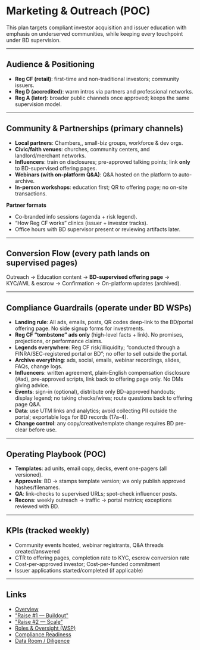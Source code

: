 # Marketing & Outreach (POC)

This plan targets compliant investor acquisition and issuer education with emphasis on underserved communities, while keeping every touchpoint under BD supervision.

---

## Audience & Positioning
- **Reg CF (retail)**: first-time and non-traditional investors; community issuers.
- **Reg D (accredited)**: warm intros via partners and professional networks.
- **Reg A (later)**: broader public channels once approved; keeps the same supervision model.

---

## Community & Partnerships (primary channels)
- **Local partners**: Chambers,, small-biz groups, workforce & dev orgs.
- **Civic/faith venues**: churches, community centers, and landlord/merchant networks.
- **Influencers**: train on disclosures; pre-approved talking points; link **only** to BD-supervised offering pages.
- **Webinars (with on-platform Q&A)**: Q&A hosted on the platform to auto-archive.
- **In-person workshops**: education first; QR to offering page; no on-site transactions.

**Partner formats**
- Co-branded info sessions (agenda + risk legend).
- “How Reg CF works” clinics (issuer + investor tracks).
- Office hours with BD supervisor present or reviewing artifacts later.

---

## Conversion Flow (every path lands on supervised pages)
Outreach → Education content → **BD-supervised offering page** → KYC/AML & escrow → Confirmation → On-platform updates (archived).

---

## Compliance Guardrails (operate under BD WSPs)
- **Landing rule**: All ads, emails, posts, QR codes deep-link to the BD/portal offering page. No side signup forms for investments.
- **Reg CF “tombstone” ads only** (high-level facts + link). No promises, projections, or performance claims.
- **Legends everywhere**: Reg CF risk/illiquidity; “conducted through a FINRA/SEC-registered portal or BD”; no offer to sell outside the portal.
- **Archive everything**: ads, social, emails, webinar recordings, slides, FAQs, change logs.
- **Influencers**: written agreement, plain-English compensation disclosure (#ad), pre-approved scripts, link back to offering page only. No DMs giving advice.
- **Events**: sign-in (optional), distribute only BD-approved handouts; display legend; no taking checks/wires; route questions back to offering page Q&A.
- **Data**: use UTM links and analytics; avoid collecting PII outside the portal; exportable logs for BD records (17a-4).
- **Change control**: any copy/creative/template change requires BD pre-clear before use.

---

## Operating Playbook (POC)
- **Templates**: ad units, email copy, decks, event one-pagers (all versioned).
- **Approvals**: BD → stamps template version; we only publish approved hashes/filenames.
- **QA**: link-checks to supervised URLs; spot-check influencer posts.
- **Recons**: weekly outreach → traffic → portal metrics; exceptions reviewed with BD.

---

## KPIs (tracked weekly)
- Community events hosted, webinar registrants, Q&A threads created/answered
- CTR to offering pages, completion rate to KYC, escrow conversion rate
- Cost-per-approved investor; Cost-per-funded commitment
- Issuer applications started/completed (if applicable)

---

## Links
- [Overview](./index.md)
- ["Raise #1 — Buildout"](./raise-1-buildout.md)
- ["Raise #2 — Scale"](./raise-2-scale.md)
- [Roles & Oversight (WSP)](./roles-and-oversight.md)
- [Compliance Readiness](./compliance-readiness.md)
- [Data Room / Diligence](./data-room-checklist.md)
